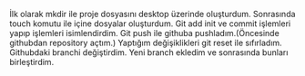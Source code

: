 İlk olarak mkdir ile proje dosyasını desktop üzerinde oluşturdum.
Sonrasında touch komutu ile içine dosyalar oluşturdum.
Git add init ve commit işlemleri yapıp işlemleri isimlendirdim.
Git push ile githuba pushladım.(Öncesinde githubdan repository açtım.)
Yaptığım değişiklikleri git reset ile sıfırladım.
Githubdaki branchi değiştirdim. Yeni branch ekledim ve sonrasında bunları birleştirdim.
